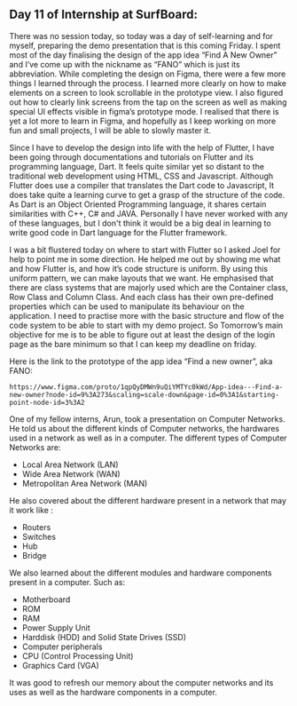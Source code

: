 ## Day 11 of Internship at SurfBoard:


There was no session today, so today was a day of self-learning and for myself, preparing the demo presentation that is this coming Friday. I spent most of the day finalising the design of the app idea “Find A New Owner” and I’ve come up with the nickname as “FANO” which is just its abbreviation. While completing the design on Figma, there were a few more things I learned through the process. I learned more clearly on how to make elements on a screen to look scrollable in the prototype view. I also figured out how to clearly link screens from the tap on the screen as well as making special UI effects visible in figma’s prototype mode. 
I realised that there is yet a lot more to learn in Figma, and hopefully as I keep working on more fun and small projects, I will be able to slowly master it. 

Since I have to develop the design into life with the help of Flutter, I have been going through documentations and tutorials on Flutter and its programming language, Dart. It feels quite similar yet so distant to the traditional web development using HTML, CSS and Javascript. Although Flutter does use a compiler that translates the Dart code to Javascript, It does take quite a learning curve to get a grasp of the structure of the code. As Dart is an Object Oriented Programming language, it shares certain similarities with C++, C# and JAVA. Personally I have never worked with any of these languages, but I don't think it would be a big deal in learning to write good code in Dart language for the Flutter framework. 

I was a bit flustered today on where to start with Flutter so I asked Joel for help to point me in some direction. He helped me out by showing me what and how Flutter is, and how it’s code structure is uniform. By using this uniform pattern, we can make layouts that we want. He emphasised that there are class systems that are majorly used which are the Container class, Row Class and Column Class. And each class has their own pre-defined properties which can be used to manipulate its behaviour on the application. I need to practise more with the basic structure and flow of the code system to be able to start with my demo project. So Tomorrow’s main objective for me is to be able to figure out at least the design of the login page as the bare minimum so that I can keep my deadline on friday. 

Here is the link to the prototype of the app idea “Find a new owner”, aka FANO:

```https://www.figma.com/proto/1qpQyDMWn9uQiYMTYc0kWd/App-idea---Find-a-new-owner?node-id=9%3A273&scaling=scale-down&page-id=0%3A1&starting-point-node-id=3%3A2```

One of my fellow interns, Arun, took a presentation on Computer Networks. He told us about the different kinds of Computer networks, the hardwares used in a network as well as in a computer.
The different types of Computer Networks are: 

- Local Area Network (LAN)
- Wide Area Network (WAN)
- Metropolitan Area Network (MAN)

He also covered about the different hardware present in a network that may it work like :

- Routers
- Switches
- Hub
- Bridge

We also learned about the different modules and hardware components present in a computer. Such as:

- Motherboard
- ROM
- RAM
- Power Supply Unit
- Harddisk (HDD) and Solid State Drives (SSD)
- Computer peripherals
- CPU (Control Processing Unit)
- Graphics Card (VGA)

It was good to refresh our memory about the computer networks and its uses as well as the hardware components in a computer.

